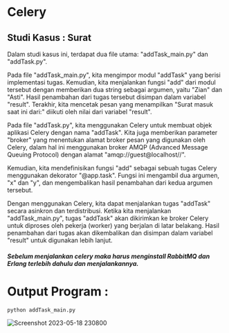# Celery
## Studi Kasus : Surat
Dalam studi kasus ini, terdapat dua file utama: "addTask_main.py" dan "addTask.py".

Pada file "addTask_main.py", kita mengimpor modul "addTask" yang berisi implementasi tugas. Kemudian, kita menjalankan fungsi "add" dari modul tersebut dengan memberikan dua string sebagai argumen, yaitu "Zian" dan "Asti". Hasil penambahan dari tugas tersebut disimpan dalam variabel "result". Terakhir, kita mencetak pesan yang menampilkan "Surat masuk saat ini dari:" diikuti oleh nilai dari variabel "result".

Pada file "addTask.py", kita menggunakan Celery untuk membuat objek aplikasi Celery dengan nama "addTask". Kita juga memberikan parameter "broker" yang menentukan alamat broker pesan yang digunakan oleh Celery, dalam hal ini menggunakan broker AMQP (Advanced Message Queuing Protocol) dengan alamat "amqp://guest@localhost//".

Kemudian, kita mendefinisikan fungsi "add" sebagai sebuah tugas Celery menggunakan dekorator "@app.task". Fungsi ini mengambil dua argumen, "x" dan "y", dan mengembalikan hasil penambahan dari kedua argumen tersebut.

Dengan menggunakan Celery, kita dapat menjalankan tugas "addTask" secara asinkron dan terdistribusi. Ketika kita menjalankan "addTask_main.py", tugas "addTask" akan dikirimkan ke broker Celery untuk diproses oleh pekerja (worker) yang berjalan di latar belakang. Hasil penambahan dari tugas akan dikembalikan dan disimpan dalam variabel "result" untuk digunakan lebih lanjut.

##### Sebelum menjalankan celery maka harus menginstall RabbitMQ dan Erlang terlebih dahulu dan menjalankannya. 

# Output Program :
```python
python addTask_main.py
```
![Screenshot 2023-05-18 230800](https://github.com/Zianasti/SISTER_3B/assets/79962655/1aff2b7f-b6a8-4c22-b15c-e89e3316e166)
